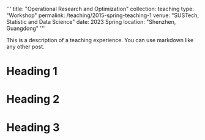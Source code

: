 '''
title: "Operational Research and Optimization"
collection: teaching
type: "Workshop"
permalink: /teaching/2015-spring-teaching-1
venue: "SUSTech, Statistic and Data Science"
date: 2023 Spring
location: "Shenzhen, Guangdong"
'''

This is a description of a teaching experience. You can use markdown like any other post.

Heading 1
======

Heading 2
======

Heading 3
======
